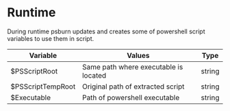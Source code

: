 # Runtime

During runtime psburn updates and creates some of powershell script variables to use them in script.

| Variable          | Values                                | Type   |
|-------------------|---------------------------------------|--------|
| $PSScriptRoot     | Same path where executable is located | string |
| $PSScriptTempRoot | Original path of extracted script     | string |
| $Executable       | Path of powershell executable         | string |
